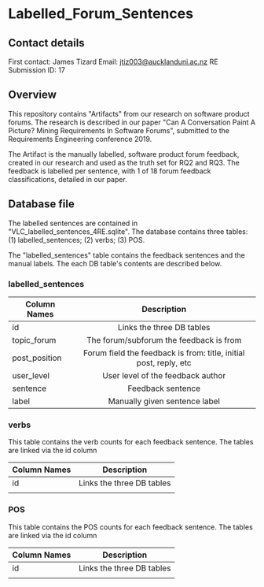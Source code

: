 # Labelled_Forum_Sentences
## Contact details
First contact: James Tizard
Email: jtiz003@aucklanduni.ac.nz
RE Submission ID: 17

## Overview
This repository contains "Artifacts" from our research on software product forums. The research is described in our paper "Can A Conversation Paint A Picture? Mining Requirements In Software Forums", submitted to the Requirements Engineering conference 2019.

The Artifact is the manually labelled, software product forum feedback, created in our research and used as the truth set for RQ2 and RQ3. The feedback is labelled per sentence, with 1 of 18 forum feedback classifications, detailed in our paper. 

## Database file

The labelled sentences are contained in "VLC_labelled_sentences_4RE.sqlite". The database contains three tables: (1) labelled_sentences; (2) verbs; (3) POS.

The "labelled_sentences" table contains the feedback sentences and the manual labels.
The each DB table's contents are described below.

### labelled_sentences

| Column Names  | Description           | 
| ------------- |:-------------:| 
| id     | Links the three DB tables | 
| topic_forum   | The forum/subforum the feedback is from     | 
| post_position | Forum field the feedback is from: title, initial post, reply, etc      | 
| user_level     | User level of the feedback author | 
| sentence   | Feedback sentence      | 
|label | Manually given sentence label      | 

### verbs
This table contains the verb counts for each feedback sentence. The tables are linked via the id column

| Column Names  | Description           |
| ------------- |:-------------:| 
| id     | Links the three DB tables | 
| |     | 

### POS

This table contains the POS counts for each feedback sentence. The tables are linked via the id column

| Column Names  | Description           | 
| ------------- |:-------------:| 
| id     | Links the three DB tables | 
| |     | 
